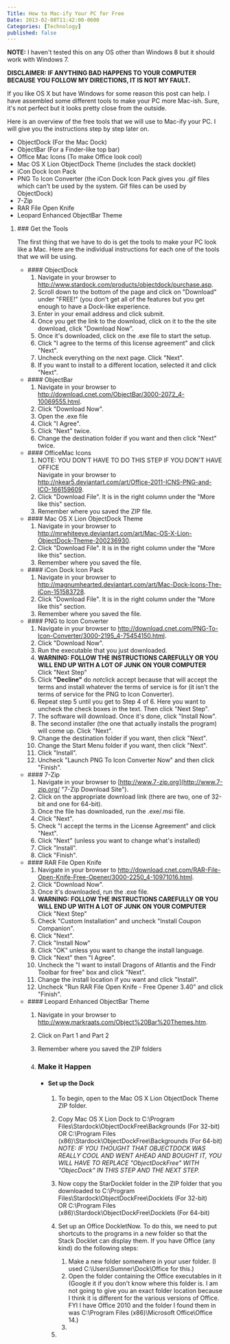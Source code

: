 ```yaml
---
Title: How to Mac-ify Your PC for Free
Date: 2013-02-08T11:42:00-0600
Categories: [Technology]
published: false
---
```


**NOTE:** I haven't tested this on any OS other than Windows 8 but it should
work with Windows 7.

**DISCLAIMER: IF ANYTHING BAD HAPPENS TO YOUR COMPUTER BECAUSE YOU FOLLOW MY
DIRECTIONS, IT IS NOT MY FAULT.**

If you like OS X but have Windows for some reason this post can help. I have
assembled some different tools to make your PC more Mac-ish. Sure, it's not
perfect but it looks pretty close from the outside.

Here is an overview of the free tools that we will use to Mac-ify your PC. I
will give you the instructions step by step later on.

-   ObjectDock (For the Mac Dock)
-   ObjectBar (For a Finder-like top bar)
-   Office Mac Icons (To make Office look cool)
-   Mac OS X Lion ObjectDock Theme (includes the stack docklet)
-   iCon Dock Icon Pack
-   PNG To Icon Converter (the iCon Dock Icon Pack gives you .gif files
    which can't be used by the system. Gif files can be used by
    ObjectDock)
-   7-Zip
-   RAR File Open Knife
-   Leopard Enhanced ObjectBar Theme

<ol>
<li>
### Get the Tools

The first thing that we have to do is get the tools to make your PC look
like a Mac.<!--more--> Here are the individual instructions for each one
of the tools that we will be using.

<ul>
<li>
#### ObjectDock

1.  Navigate in your browser to
    <http://www.stardock.com/products/objectdock/purchase.asp>.
2.  Scroll down to the bottom of the page and click on "Download" under
    "FREE!" (you don't get all of the features but you get enough to
    have a Dock-like experience.
3.  Enter in your email address and click submit.
4.  Once you get the link to the download, click on it to the the site
    download, click "Download Now".
5.  Once it's downloaded, click on the .exe file to start the setup.
6.  Click "I agree to the terms of this license agreement" and click
    "Next".
7.  Uncheck everything on the next page. Click "Next".
8.  If you want to install to a different location, selected it and
    click "Next".

</li>
<li>
#### ObjectBar

1.  Navigate in your browser to
    <http://download.cnet.com/ObjectBar/3000-2072_4-10069555.html>.
2.  Click "Download Now".
3.  Open the .exe file
4.  Click "I Agree".
5.  Click "Next" twice.
6.  Change the destination folder if you want and then click "Next"
    twice.

</li>
<li>
#### OfficeMac Icons

1.  NOTE: YOU DON'T HAVE TO DO THIS STEP IF YOU DON'T HAVE OFFICE  
   Navigate in your browser to
    <http://nkear5.deviantart.com/art/Office-2011-ICNS-PNG-and-ICO-166159609>.
2.  Click "Download File". It is in the right column under the "More
    like this" section.
3.  Remember where you saved the ZIP file.

</li>
<li>
#### Mac OS X Lion ObjectDock Theme

1.  Navigate in your browser to
    <http://mrwhiteeye.deviantart.com/art/Mac-OS-X-Lion-ObjectDock-Theme-200236930>.
2.  Click "Download File". It is in the right column under the "More
    like this" section.
3.  Remember where you saved the file.

</li>
<li>
#### iCon Dock Icon Pack

1.  Navigate in your browser to
    <http://magnumhearted.deviantart.com/art/Mac-Dock-Icons-The-iCon-151583728>.
2.  Click "Download File". It is in the right column under the "More
    like this" section.
3.  Remember where you saved the file.

</li>
<li>
#### PNG to Icon Converter

1.  Navigate in your browser to
    <http://download.cnet.com/PNG-To-Icon-Converter/3000-2195_4-75454150.html>.
2.  Click "Download Now".
3.  Run the executable that you just downloaded.
4.  **WARNING: FOLLOW THE INSTRUCTIONS CAREFULLY OR YOU WILL END UP WITH
    A LOT OF JUNK ON YOUR COMPUTER**  
   Click "Next Step"
5.  Click **"Decline"** do *not*click accept because that will accept
    the terms and install whatever the terms of service is for (it isn't
    the terms of service for the PNG to Icon Converter).
6.  Repeat step 5 until you get to Step 4 of 6. Here you want to uncheck
    the check boxes in the text. Then click "Next Step".
7.  The software will download. Once it's done, click "Install Now".
8.  The second installer (the one that actually installs the program)
    will come up. Click "Next".
9.  Change the destination folder if you want, then click "Next".
10. Change the Start Menu folder if you want, then click "Next".
11. Click "Install".
12. Uncheck "Launch PNG To Icon Converter Now" and then click "Finish".

</li>
<li>
#### 7-Zip

1.  Navigate in your browser to
    [http://www.7-zip.org](http://www.7-zip.org/ "7-Zip Download Site").
2.  Click on the appropriate download link (there are two, one of 32-bit
    and one for 64-bit).
3.  Once the file has downloaded, run the .exe/.msi file.
4.  Click "Next".
5.  Check "I accept the terms in the License Agreement" and click
    "Next".
6.  Click "Next" (unless you want to change what's installed)
7.  Click "Install".
8.  Click "Finish".

</li>
<li>
#### RAR File Open Knife

1.  Navigate in your browser to
    <http://download.cnet.com/RAR-File-Open-Knife-Free-Opener/3000-2250_4-10971016.html>.
2.  Click "Download Now".
3.  Once it's downloaded, run the .exe file.
4.  **WARNING: FOLLOW THE INSTRUCTIONS CAREFULLY OR YOU WILL END UP WITH
    A LOT OF JUNK ON YOUR COMPUTER**  
   Click "Next Step"
5.  Check "Custom Installation" and uncheck "Install Coupon Companion".
6.  Click "Next".
7.  Click "Install Now"
8.  Click "OK" unless you want to change the install language.
9.  Click "Next" then "I Agree".
10. Uncheck the "I want to install Dragons of Atlantis and the Findr
    Toolbar for free" box and click "Next".
11. Change the install location if you want and click "Install".
12. Uncheck "Run RAR File Open Knife - Free Opener 3.40" and click
    "Finish".

</li>
<li>
#### Leopard Enhanced ObjectBar Theme

1.  Navigate in your browser to
    <http://www.markraats.com/Object%20Bar%20Themes.htm>.
2.  Click on Part 1 and Part 2
3.  Remember where you saved the ZIP folders
4.  ### Make it Happen

    -   #### Set up the Dock

        1.  To begin, open to the Mac OS X Lion ObjectDock Theme ZIP
            folder.
        2.  Copy Mac OS X Lion Dock to C:\\Program
            Files\\Stardock\\ObjectDockFree\\Backgrounds (For 32-bit)  
           OR C:\\Program Files
            (x86)\\Stardock\\ObjectDockFree\\Backgrounds (For 64-bit)  
           *NOTE: IF YOU THOUGHT THAT OBJECTDOCK WAS REALLY COOL AND
            WENT AHEAD AND BOUGHT IT, YOU WILL HAVE TO REPLACE
            "ObjectDockFree" WITH "ObjecDock" IN THIS STEP AND THE NEXT
            STEP.*
        3.  Now copy the StarDocklet folder in the ZIP folder that you
            downloaded to C:\\Program
            Files\\Stardock\\ObjectDockFree\\Docklets (For 32-bit)  
           OR C:\\Program Files
            (x86)\\Stardock\\ObjectDockFree\\Docklets (For 64-bit)
        4.  Set up an Office DockletNow. To do this, we need to put
            shortcuts to the programs in a new folder so that the Stack
            Docklet can display them. If you have Office (any kind) do
            the following steps:
            1.  Make a new folder somewhere in your user folder. (I used
                C:\\Users\\Sumner\\Dock\\Office for this.)
            2.  Open the folder containing the Office executables in it
                (Google it if you don't know where this folder is. I am
                not going to give you an exact folder location because I
                think it is different for the various versions of
                Office. FYI I have Office 2010 and the folder I found
                them in was C:\\Program Files (x86)\\Microsoft
                Office\\Office 14.)
            3.  

        5.  



